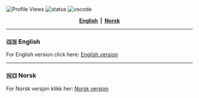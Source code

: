 ![Profile Views](https://komarev.com/ghpvc/?username=nightofseptember)
![status](https://api.statusbadges.me/badge/status/307946781373759488?simple=true)
![vscode](https://api.statusbadges.me/badge/vscode/307946781373759488)


<p align="center">
  <b>
    <a href="README.en.md">English</a>
    &nbsp;|&nbsp;
    <a href="README.no.md">Norsk</a>
  </b>
</p>

<!-- Meta refresh for better compatibility (only works on GitHub web, not in all Markdown viewers) -->
<!--
<meta http-equiv="refresh" content="0; url=README.en.md">
-->

---

### 🇬🇧 English  
For English version click here: [English version](README.en.md)

---

### 🇳🇴 Norsk  
For Norsk versjon klikk her: [Norsk versjon](README.no.md)


